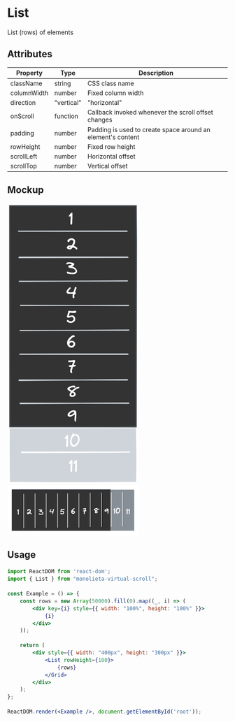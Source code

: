 # List

List (rows) of elements

## Attributes
| Property                | Type                          | Description          |
| ----------------------- | ----------------------------- | -------------------- |
| className               | string                        | CSS class name       |
| columnWidth             | number                        | Fixed column width   |
| direction               | "vertical" | "horizontal"     | Displacement direction |
| onScroll                | function                      | Callback invoked whenever the scroll offset changes |
| padding                 | number                        | Padding is used to create space around an element's content |
| rowHeight               | number                        | Fixed row height     |
| scrollLeft              | number                        | Horizontal offset    |
| scrollTop               | number                        | Vertical offset      |

## Mockup
<div width="600">
    <img src="../.github/image/list_vertical.png" width="300" />
    <img src="../.github/image/list_horizontal.png" width="300" />
</div>

## Usage
```jsx
import ReactDOM from 'react-dom';
import { List } from "monolieta-virtual-scroll";

const Example = () => {
    const rows = new Array(50000).fill(0).map((_, i) => (
        <div key={i} style={{ width: "100%", height: "100%" }}>
            {i}
        </div>
    ));

    return (
        <div style={{ width: "400px", height: "300px" }}>
            <List rowHeight={100}>
                {rows}
            </Grid>
        </div>
    );
};

ReactDOM.render(<Example />, document.getElementById('root'));
```
